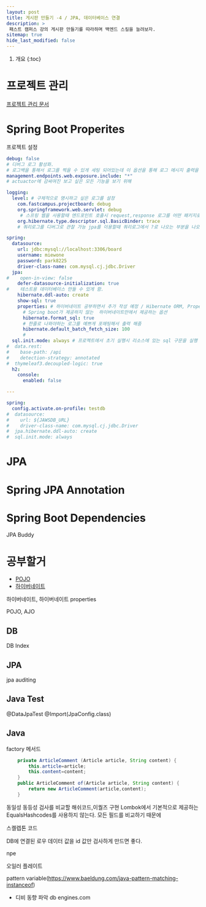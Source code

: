 ```yaml
---
layout: post
title: 게시판 만들기 -4 / JPA, 데이터베이스 연결
description: >
 패스트 캠퍼스 강의 게시판 만들기를 따라하며 백엔드 스킬을 늘려보자.
sitemap: true
hide_last_modified: false
---
```


1. 개요
{:toc}

# 프로젝트 관리
[프로젝트 관리 문서](https://docs.google.com/spreadsheets/d/1xxuP3eXVIsYP-Pe4pwDcvYthXhtYNUvVXXgRPU3XWqw/edit?usp=sharing)

# Spring Boot Properites
프로젝트 설정

```yaml
debug: false
# 디버그 로그 활성화.
# 로그백을 통해서 로그를 찍을 수 있게 세팅 되어있는데 이 옵션을 통해 로그 메시지 출력을 컨트롤할 수 있음
management.endpoints.web.exposure.include: "*"
# actuactor에 감싸여진 보고 싶은 모든 기능을 보기 위해

logging:
  level: # 구체적으로 명시하고 싶은 로그를 설정
    com.fastcampus.projectboard: debug
    org.springframework.web.servlet: debug
     # 스프링 웹을 사용할때 엔드포인트 호출시 request,response 로그를 어떤 패키지로부터 오는지 조사할 수 있음.
    org.hibernate.type.descriptor.sql.BasicBinder: trace
    # 쿼리로그를 디버그로 관찰 가능 jpa를 이용할때 쿼리로그에서 ?로 나오는 부분을 나오게 해주는 부분

spring:
  datasource:
    url: jdbc:mysql://localhost:3306/board
    username: miewone
    password: park8225
    driver-class-name: com.mysql.cj.jdbc.Driver
  jpa:
#    open-in-view: false
    defer-datasource-initialization: true
#    테스트용 데이터베이스 만들 수 있게 함.
    hibernate.ddl-auto: create
    show-sql: true
    properties: # 하이버네이트 공부하면서 추가 작성 예정 / Hibernate ORM, Properties
      # Spring boot가 제공하지 않는  하이버네이트만에서 제공하는 옵션
      hibernate.format_sql: true
      # 한줄로 나와야하는 로그를 예쁘게 포매팅해서 출력 해줌
      hibernate.default_batch_fetch_size: 100
      #
  sql.init.mode: always # 프로젝트에서 초기 실행시 리소스에 있는 sql 구문을 실행 시키는 옵션
#  data.rest:
#    base-path: /api
#    detection-strategy: annotated
#  thymeleaf3.decoupled-logic: true
  h2:
    console:
      enabled: false

---

spring:
  config.activate.on-profile: testdb
#  datasource:
#    url: ${JAWSDB_URL}
#    driver-class-name: com.mysql.cj.jdbc.Driver
#  jpa.hibernate.ddl-auto: create
#  sql.init.mode: always
```

# JPA

# Spring JPA Annotation
# Spring Boot Dependencies

JPA Buddy

# 공부할거
- [POJO](/backend/2022-07-10-POJO)
- [하이버네이트](/backend/2022-07-10-Hibernate,ORM)


하이버네이트, 하이버네이트 properties

POJO, AJO

## DB
DB Index
## JPA
jpa auditing

## Java Test
@DataJpaTest
@Import(JpaConfig.class)
## Java 

factory 메서드
```java
    private ArticleComment (Article article, String content) {
        this.article=article;
        this.content=content;
    }
    public ArticleComment of(Article article, String content) {
        return new ArticleComment(article,content);
    }
```
동일성 동등성 검사를 비교할 해쉬코드,이퀄즈 구현 Lombok에서 기본적으로 제공하는 EqualsHashcodes를 사용하지 않는다.
모든 필드를 비교하기 때문에 

스켈렙톤 코드

DB에 연결된 로우 데이터 값을 id 값만 검사하게 만드면 좋다.

npe

오일러 플레이트

pattern variable(https://www.baeldung.com/java-pattern-matching-instanceof)


- 디비 동향 파악
db engines.com